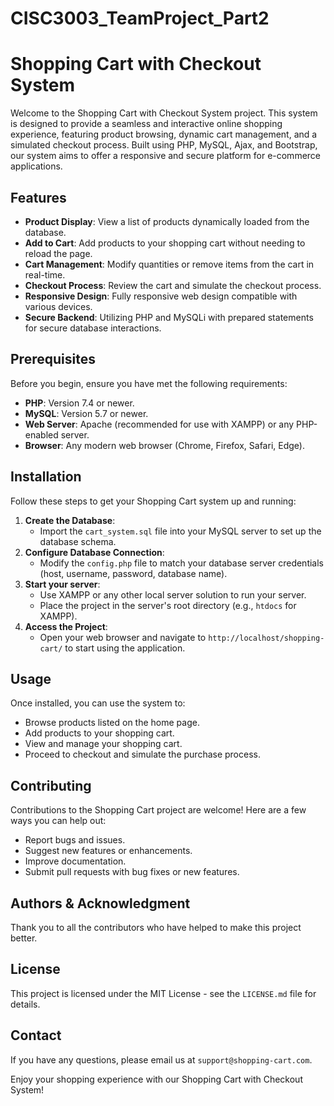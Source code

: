 # CISC3003_TeamProject_Part2

# Shopping Cart with Checkout System

Welcome to the Shopping Cart with Checkout System project. This system is designed to provide a seamless and interactive online shopping experience, featuring product browsing, dynamic cart management, and a simulated checkout process. Built using PHP, MySQL, Ajax, and Bootstrap, our system aims to offer a responsive and secure platform for e-commerce applications.

## Features

- **Product Display**: View a list of products dynamically loaded from the database.
- **Add to Cart**: Add products to your shopping cart without needing to reload the page.
- **Cart Management**: Modify quantities or remove items from the cart in real-time.
- **Checkout Process**: Review the cart and simulate the checkout process.
- **Responsive Design**: Fully responsive web design compatible with various devices.
- **Secure Backend**: Utilizing PHP and MySQLi with prepared statements for secure database interactions.

## Prerequisites

Before you begin, ensure you have met the following requirements:
- **PHP**: Version 7.4 or newer.
- **MySQL**: Version 5.7 or newer.
- **Web Server**: Apache (recommended for use with XAMPP) or any PHP-enabled server.
- **Browser**: Any modern web browser (Chrome, Firefox, Safari, Edge).

## Installation

Follow these steps to get your Shopping Cart system up and running:

1. **Create the Database**:
   - Import the `cart_system.sql` file into your MySQL server to set up the database schema.
2. **Configure Database Connection**:
   - Modify the `config.php` file to match your database server credentials (host, username, password, database name).
3. **Start your server**:
   - Use XAMPP or any other local server solution to run your server.
   - Place the project in the server's root directory (e.g., `htdocs` for XAMPP).
4. **Access the Project**:
   - Open your web browser and navigate to `http://localhost/shopping-cart/` to start using the application.

## Usage

Once installed, you can use the system to:
- Browse products listed on the home page.
- Add products to your shopping cart.
- View and manage your shopping cart.
- Proceed to checkout and simulate the purchase process.

## Contributing

Contributions to the Shopping Cart project are welcome! Here are a few ways you can help out:
- Report bugs and issues.
- Suggest new features or enhancements.
- Improve documentation.
- Submit pull requests with bug fixes or new features.


## Authors & Acknowledgment

Thank you to all the contributors who have helped to make this project better.

## License

This project is licensed under the MIT License - see the `LICENSE.md` file for details.

## Contact

If you have any questions, please email us at `support@shopping-cart.com`.

Enjoy your shopping experience with our Shopping Cart with Checkout System!
